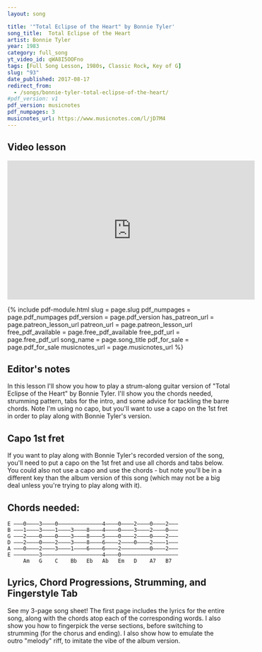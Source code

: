 ```yaml
---
layout: song

title: '"Total Eclipse of the Heart" by Bonnie Tyler'
song_title:  Total Eclipse of the Heart
artist: Bonnie Tyler
year: 1983
category: full_song
yt_video_id: qWA8I5OOFno
tags: [Full Song Lesson, 1980s, Classic Rock, Key of G]
slug: "93"
date_published: 2017-08-17
redirect_from:
  - /songs/bonnie-tyler-total-eclipse-of-the-heart/
#pdf_version: v1
pdf_version: musicnotes
pdf_numpages: 3
musicnotes_url: https://www.musicnotes.com/l/jD7M4
---
```


## Video lesson

<iframe width="560" height="315" src="https://www.youtube.com/embed/qWA8I5OOFno?showinfo=0" frameborder="0" allowfullscreen></iframe>



{% include pdf-module.html slug = page.slug pdf_numpages = page.pdf_numpages pdf_version = page.pdf_version has_patreon_url = page.patreon_lesson_url patreon_url = page.patreon_lesson_url free_pdf_available = page.free_pdf_available free_pdf_url = page.free_pdf_url song_name = page.song_title pdf_for_sale = page.pdf_for_sale musicnotes_url = page.musicnotes_url %}

## Editor's notes

In this lesson I'll show you how to play a strum-along guitar version of "Total Eclipse of the Heart" by Bonnie Tyler. I'll show you the chords needed, strumming pattern, tabs for the intro, and some advice for tackling the barre chords. Note I'm using no capo, but you'll want to use a capo on the 1st fret in order to play along with Bonnie Tyler's version.


## Capo 1st fret

If you want to play along with Bonnie Tyler's recorded version of the song, you'll need to put a capo on the 1st fret and use all chords and tabs below. You could also not use a capo and use the chords - but note you'll be in a different key than the album version of this song (which may not be a big deal unless you're trying to play along with it).


## Chords needed:

    E –––0––––3––––0––––––––––––––4––––0––––2––––0––––2–––
    B –––1––––3––––1––––3––––8––––4––––0––––3––––2––––0–––
    G –––2––––0––––0––––3––––8––––5––––0––––2––––0––––2–––
    D –––2––––0––––2––––3––––8––––6––––2––––0––––2––––1–––
    A –––0––––2––––3––––1––––6––––6––––2–––––––––0––––2–––
    E ––––––––3–––––––––––––––––––4––––0––––––––––––––––––
         Am   G    C    Bb   Eb   Ab   Em   D    A7   B7  

## Lyrics, Chord Progressions, Strumming, and Fingerstyle Tab

See my 3-page song sheet! The first page includes the lyrics for the entire song, along with the chords atop each of the corresponding words. I also show you how to fingerpick the verse sections, before switching to strumming (for the chorus and ending). I also show how to emulate the outro "melody" riff, to imitate the vibe of the album version.
